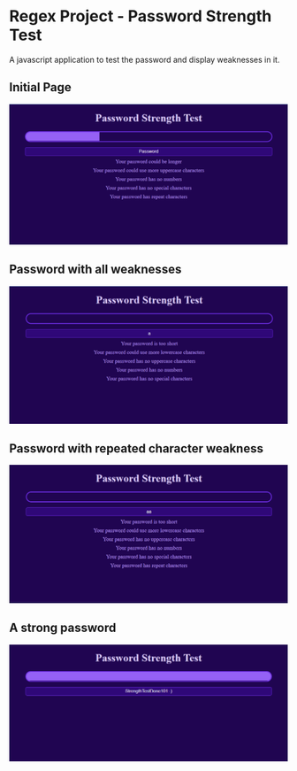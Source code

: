 # Regex Project - Password Strength Test

A javascript application to test the password and display weaknesses in it.

## Initial Page

![Initial Page](screenshots/initialpage.png)

## Password with all weaknesses

![](screenshots/tooshort.png)

## Password with repeated character weakness

![](screenshots/repeatchars.png)

## A strong password

![](screenshots/Success.png)
